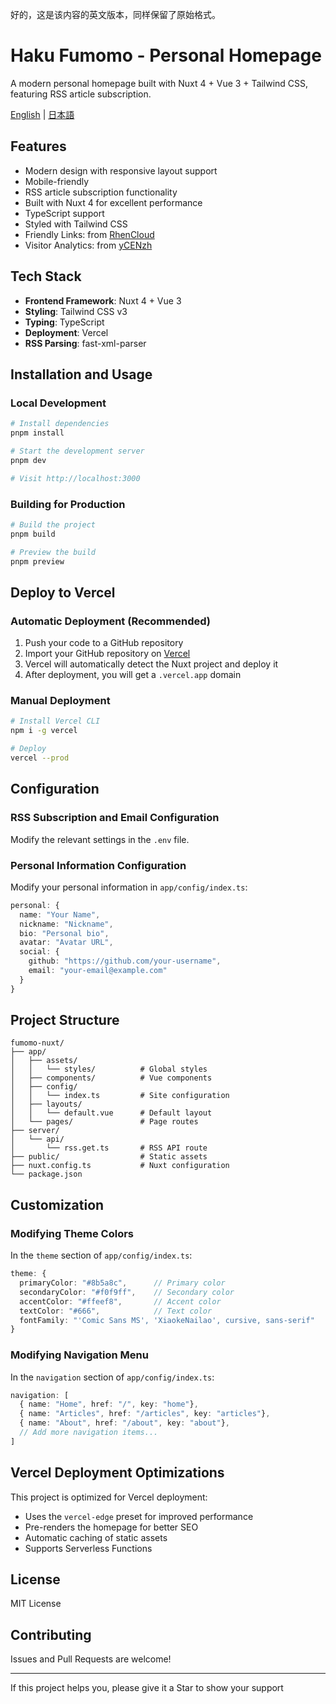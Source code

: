 好的，这是该内容的英文版本，同样保留了原始格式。

# Haku Fumomo - Personal Homepage

A modern personal homepage built with Nuxt 4 + Vue 3 + Tailwind CSS, featuring RSS article subscription.

[English](./docs/README.en.md) | [日本語](./docs/README.ja.md)

## Features

- Modern design with responsive layout support
- Mobile-friendly
- RSS article subscription functionality
- Built with Nuxt 4 for excellent performance
- TypeScript support
- Styled with Tailwind CSS
- Friendly Links: from [RhenCloud](https://github.com/RhenCloud)
- Visitor Analytics: from [yCENzh](https://github.com/yCENzh)

## Tech Stack

- **Frontend Framework**: Nuxt 4 + Vue 3
- **Styling**: Tailwind CSS v3
- **Typing**: TypeScript
- **Deployment**: Vercel
- **RSS Parsing**: fast-xml-parser

## Installation and Usage

### Local Development

```bash
# Install dependencies
pnpm install

# Start the development server
pnpm dev

# Visit http://localhost:3000
```

### Building for Production

```bash
# Build the project
pnpm build

# Preview the build
pnpm preview
```

## Deploy to Vercel

### Automatic Deployment (Recommended)

1. Push your code to a GitHub repository
2. Import your GitHub repository on [Vercel](https://vercel.com)
3. Vercel will automatically detect the Nuxt project and deploy it
4. After deployment, you will get a `.vercel.app` domain

### Manual Deployment

```bash
# Install Vercel CLI
npm i -g vercel

# Deploy
vercel --prod
```

## Configuration

### RSS Subscription and Email Configuration

Modify the relevant settings in the `.env` file.

### Personal Information Configuration

Modify your personal information in `app/config/index.ts`:

```typescript
personal: {
  name: "Your Name",
  nickname: "Nickname",
  bio: "Personal bio",
  avatar: "Avatar URL",
  social: {
    github: "https://github.com/your-username",
    email: "your-email@example.com"
  }
}
```

## Project Structure

```
fumomo-nuxt/
├── app/
│   ├── assets/
│   │   └── styles/          # Global styles
│   ├── components/          # Vue components
│   ├── config/
│   │   └── index.ts         # Site configuration
│   ├── layouts/
│   │   └── default.vue      # Default layout
│   └── pages/               # Page routes
├── server/
│   └── api/
│       └── rss.get.ts       # RSS API route
├── public/                  # Static assets
├── nuxt.config.ts           # Nuxt configuration
└── package.json
```

## Customization

### Modifying Theme Colors

In the `theme` section of `app/config/index.ts`:

```typescript
theme: {
  primaryColor: "#8b5a8c",      // Primary color
  secondaryColor: "#f0f9ff",    // Secondary color
  accentColor: "#ffeef8",       // Accent color
  textColor: "#666",            // Text color
  fontFamily: "'Comic Sans MS', 'XiaokeNailao', cursive, sans-serif"
}
```

### Modifying Navigation Menu

In the `navigation` section of `app/config/index.ts`:

```typescript
navigation: [
  { name: "Home", href: "/", key: "home"},
  { name: "Articles", href: "/articles", key: "articles"},
  { name: "About", href: "/about", key: "about"},
  // Add more navigation items...
]
```

## Vercel Deployment Optimizations

This project is optimized for Vercel deployment:

- Uses the `vercel-edge` preset for improved performance
- Pre-renders the homepage for better SEO
- Automatic caching of static assets
- Supports Serverless Functions

## License

MIT License

## Contributing

Issues and Pull Requests are welcome!

---

If this project helps you, please give it a Star to show your support